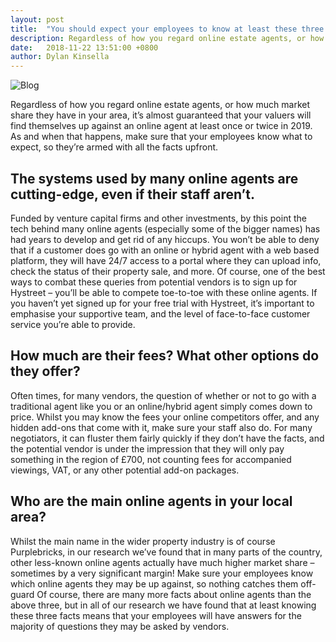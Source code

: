 ```yaml
---
layout: post
title:  "You should expect your employees to know at least these three facts about online estate agents."
description: Regardless of how you regard online estate agents, or how much market share they have in your area, it’s almost...
date:   2018-11-22 13:51:00 +0800
author: Dylan Kinsella
---
```


![Blog]({{site.url}}/images/20180815-ellie-blog.jpg)

Regardless of how you regard online estate agents, or how much market share they have in your area, it’s almost guaranteed that your valuers will find themselves up against an online agent at least once or twice in 2019. As and when that happens, make sure that your employees know what to expect, so they’re armed with all the facts upfront.
<h2>The systems used by many online agents are cutting-edge, even if their staff aren’t.</h2>
Funded by venture capital firms and other investments, by this point the tech behind many online agents (especially some of the bigger names) has had years to develop and get rid of any hiccups. You won’t be able to deny that if a customer does go with an online or hybrid agent with a web based platform, they will have 24/7 access to a portal where they can upload info, check the status of their property sale, and more.
Of course, one of the best ways to combat these queries from potential vendors is to sign up for Hystreet – you’ll be able to compete toe-to-toe with these online agents. If you haven’t yet signed up for your free trial with Hystreet, it’s important to emphasise your supportive team, and the level of face-to-face customer service you’re able to provide.
<h2>How much are their fees? What other options do they offer?</h2>
Often times, for many vendors, the question of whether or not to go with a traditional agent like you or an online/hybrid agent simply comes down to price. Whilst you may know the fees your online competitors offer, and any hidden add-ons that come with it, make sure your staff also do. For many negotiators, it can fluster them fairly quickly if they don’t have the facts, and the potential vendor is under the impression that they will only pay something in the region of £700, not counting fees for accompanied viewings, VAT, or any other potential add-on packages.
<h2>Who are the main online agents in your local area?</h2>
Whilst the main name in the wider property industry is of course Purplebricks, in our research we’ve found that in many parts of the country, other less-known online agents actually have much higher market share – sometimes by a very significant margin! Make sure your employees know which online agents they may be up against, so nothing catches them off-guard
Of course, there are many more facts about online agents than the above three, but in all of our research we have found that at least knowing these three facts means that your employees will have answers for the majority of questions they may be asked by vendors.
